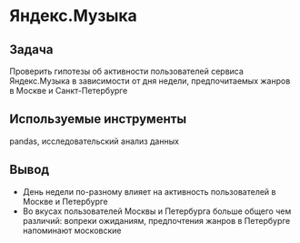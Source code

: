 # Яндекс.Музыка

## Задача
Проверить гипотезы об активности пользователей сервиса Яндекс.Музыка в зависимости от дня недели, предпочитаемых жанров в Москве и Санкт-Петербурге

## Используемые инструменты
pandas, исследовательский анализ данных

## Вывод
* День недели по-разному влияет на активность пользователей в Москве и Петербурге
* Во вкусах пользователей Москвы и Петербурга больше общего чем различий: вопреки ожиданиям, предпочтения жанров в Петербурге напоминают московские
